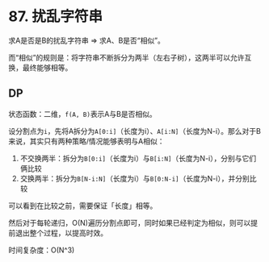 # 87. 扰乱字符串

求A是否是B的扰乱字符串 => 求A、B是否“相似”。

而“相似”的规则是：将字符串不断拆分为两半（左右子树），这两半可以允许互换，最终能够相等。

## DP

状态函数：二维，`f(A, B)`表示A与B是否相似。

设分割点为`i`，先将A拆分为`A[0:i]`（长度为i）、`A[i:N]`（长度为N-i）。那么对于B来说，其实只有两种策略/情况能够表明与A相似：

1. 不交换两半：拆分为`B[0:i]`（长度为i）与`B[i:N]`（长度为N-i），分别与它们俩比较
2. 交换两半：拆分为`B[N-i:N]`（长度为i）与`B[0:N-i]`（长度为N-i），并分别比较

可以看到在比较之前，需要保证「长度」相等。

然后对于每轮递归，O(N)遍历分割点即可，同时如果已经判定为相似，则可以提前退出整个过程，以提高时效。

时间复杂度：O(N^3)
